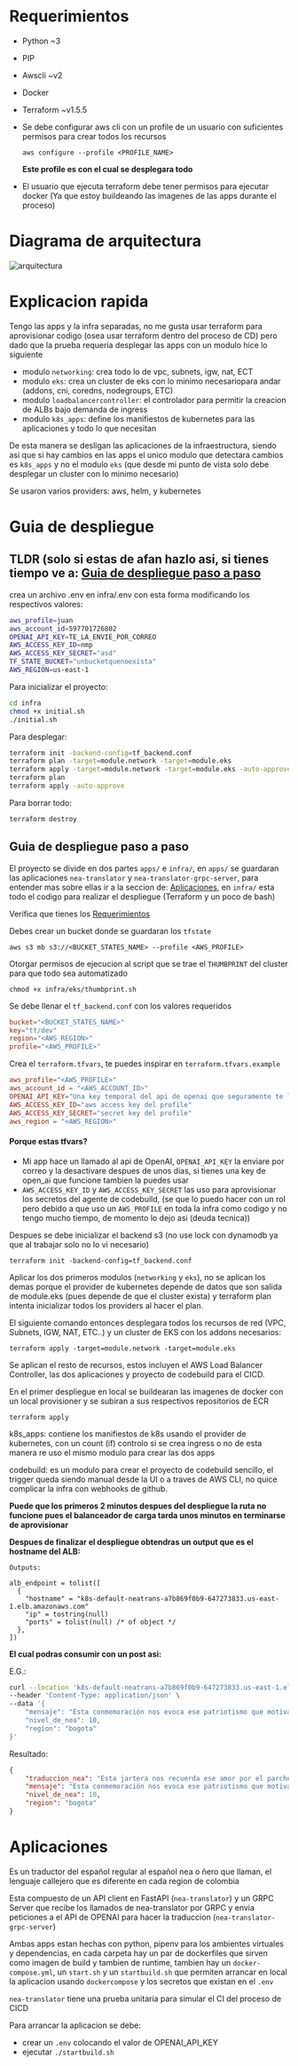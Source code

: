 # Requerimientos

* Python ~3
* PIP
* Awscli ~v2
* Docker
* Terraform ~v1.5.5
* Se debe configurar aws cli con un profile de un usuario con suficientes permisos para crear todos los recursos

    ```
    aws configure --profile <PROFILE_NAME>
    ```
    **Este profile es con el cual se desplegara todo**

* El usuario que ejecuta terraform debe tener permisos para ejecutar docker (Ya que estoy buildeando las imagenes de las apps durante el proceso)

# Diagrama de arquitectura

![arquitectura](simetrik.drawio.png)

# Explicacion rapida

Tengo las apps y la infra separadas, no me gusta usar terraform para aprovisionar codigo (osea usar terraform dentro del proceso de CD) pero dado que la prueba requeria desplegar las apps con un modulo hice lo siguiente

* modulo `networking`: crea todo lo de vpc, subnets, igw, nat, ECT
* modulo `eks`: crea un cluster de eks con lo minimo necesariopara andar (addons, cni, coredns, nodegroups, ETC)
* modulo `loadbalancercontroller`: el controlador para permitir la creacion de ALBs bajo demanda de ingress
* modulo `k8s_apps`: define los manifiestos de kubernetes para las aplicaciones y todo lo que necesitan

De esta manera se desligan las aplicaciones de la infraestructura, siendo asi que si hay cambios en las apps el unico modulo que detectara cambios es `k8s_apps` y no el modulo `eks` (que desde mi punto de vista solo debe desplegar un cluster con lo minimo necesario)

Se usaron varios providers: aws, helm, y kubernetes

# Guia de despliegue

## TLDR (solo si estas de afan hazlo asi, si tienes tiempo ve a: [Guia de despliegue paso a paso](#guia-de-despliegue-paso-a-paso)

crea un archivo .env en infra/.env con esta forma modificando los respectivos valores:

```bash
aws_profile=juan
aws_account_id=597701726802
OPENAI_API_KEY=TE_LA_ENVIE_POR_CORREO
AWS_ACCESS_KEY_ID=nmp
AWS_ACCESS_KEY_SECRET="asd"
TF_STATE_BUCKET="unbucketquenoexista"
AWS_REGION=us-east-1
```


Para inicializar el proyecto:
```bash
cd infra
chmod +x initial.sh
./initial.sh
```


Para desplegar:
```bash
terraform init -backend-config=tf_backend.conf
terraform plan -target=module.network -target=module.eks
terraform apply -target=module.network -target=module.eks -auto-approve
terraform plan
terraform apply -auto-approve
```

Para borrar todo:

```bash
terraform destroy
```


## Guia de despliegue paso a paso

El proyecto se divide en dos partes `apps/` e `infra/`, en `apps/` se guardaran las aplicaciones `nea-translator` y `nea-translator-grpc-server`, para entender mas sobre ellas ir a la seccion de: [Aplicaciones](#aplicaciones), en `infra/` esta todo el codigo para realizar el despliegue (Terraform y un poco de bash)

Verifica que tienes los [Requerimientos](#requerimientos)


Debes crear un bucket donde se guardaran los `tfstate`

```
aws s3 mb s3://<BUCKET_STATES_NAME> --profile <AWS_PROFILE>
```

Otorgar permisos de ejecucion al script que se trae el `THUMBPRINT` del cluster para que todo sea automatizado

```
chmod +x infra/eks/thumbprint.sh
```

Se debe llenar el `tf_backend.conf` con los valores requeridos

```conf
bucket="<BUCKET_STATES_NAME>"
key="tt/dev"
region="<AWS_REGION>"
profile="<AWS_PROFILE>"
```

Crea el `terraform.tfvars`, te puedes inspirar en `terraform.tfvars.example`

```conf
aws_profile="<AWS_PROFILE>"
aws_account_id = "<AWS_ACCOUNT_ID>"
OPENAI_API_KEY="Una key temporal del api de openai que seguramente te la enviare al correo"
AWS_ACCESS_KEY_ID="aws access key del profile"
AWS_ACCESS_KEY_SECRET="secret key del profile"
aws_region = "<AWS_REGION>"
```


#### Porque estas tfvars?

* Mi app hace un llamado al api de OpenAI, `OPENAI_API_KEY` la enviare por correo y la desactivare despues de unos dias, si tienes una key de open_ai que funcione tambien la puedes usar
* `AWS_ACCESS_KEY_ID` y `AWS_ACCESS_KEY_SECRET` las uso para aprovisionar los secretos del agente de codebuild, (se que lo puedo hacer con un rol pero debido a que uso un `AWS_PROFILE` en toda la infra como codigo y no tengo mucho tiempo, de momento lo dejo asi (deuda tecnica))


Despues se debe inicializar el backend s3 (no use lock con dynamodb ya que al trabajar solo no lo vi necesario)

```
terraform init -backend-config=tf_backend.conf
```

Aplicar los dos primeros modulos (`networking` y `eks`), no se aplican los demas porque el provider de kubernetes depende de datos que son salida de module.eks (pues depende de que el cluster exista) y terraform plan intenta inicializar todos los providers al hacer el plan.

El siguiente comando entonces desplegara todos los recursos de red (VPC, Subnets, IGW, NAT, ETC..) y un cluster de EKS con los addons necesarios:

```
terraform apply -target=module.network -target=module.eks
```

Se aplican el resto de recursos, estos incluyen el AWS Load Balancer Controller, las dos aplicaciones y proyecto de codebuild para el CICD.

En el primer despliegue en local se buildearan las imagenes de docker con un local provisioner y se subiran a sus respectivos repositorios de ECR

```
terraform apply
```

k8s_apps: contiene los manifiestos de k8s usando el provider de kubernetes, con un count (if) controlo si se crea ingress o no de esta manera re uso el mismo modulo para crear las dos apps

codebuild: es un modulo para crear el proyecto de codebuild sencillo, el trigger queda siendo manual desde la UI o a traves de AWS CLI, no quice complicar la infra con webhooks de github.

**Puede que los primeros 2 minutos despues del despliegue la ruta no funcione pues el balanceador de carga tarda unos minutos en terminarse de aprovisionar**

**Despues de finalizar el despliegue obtendras un output que es el hostname del ALB:**

```
Outputs:

alb_endpoint = tolist([
  {
    "hostname" = "k8s-default-neatrans-a7b869f0b9-647273833.us-east-1.elb.amazonaws.com"
    "ip" = tostring(null)
    "ports" = tolist(null) /* of object */
  },
])
```


**El cual podras consumir con un post asi:**

E.G.:
```bash
curl --location 'k8s-default-neatrans-a7b869f0b9-647273833.us-east-1.elb.amazonaws.com/traducir/' \
--header 'Content-Type: application/json' \
--data '{
    "mensaje": "Esta conmemoración nos evoca ese patriotismo que motiva a izar la bandera, a ponernos prendas de vestir con los colores patrios y a sentirnos orgullosos de nuestros exponentes culturales y sociales",
    "nivel_de_nea": 10,
    "region": "bogota"
}'
```

Resultado:
```json
{
    "traduccion_nea": "Esta jartera nos recuerda ese amor por el parche que nos motiva a fuequear la bandera, a ponernos las trapas con los colores de la chimba y a sentirnos bacanos de nuestros broders culturales y sociales",
    "mensaje": "Esta conmemoración nos evoca ese patriotismo que motiva a izar la bandera, a ponernos prendas de vestir con los colores patrios y a sentirnos orgullosos de nuestros exponentes culturales y sociales",
    "nivel_de_nea": 10,
    "region": "bogota"
}
```


# Aplicaciones

Es un traductor del español regular al español nea o ñero que llaman, el lenguaje callejero que es diferente en cada region de colombia

Esta compuesto de un API client en FastAPI (`nea-translator`) y un GRPC Server que recibe los llamados de nea-translator por GRPC y envia peticiones a el API de OPENAI para hacer la traduccion (`nea-translator-grpc-server`)

Ambas apps estan hechas con python, pipenv para los ambientes virtuales y dependencias, en cada carpeta hay un par de dockerfiles que sirven como imagen de build y tambien de runtime, tambien hay un `docker-compose.yml`, un `start.sh` y un `startbuild.sh` que
permiten arrancar en local la aplicacion usando `dockercompose` y los secretos que existan en el `.env`

`nea-translator` tiene una prueba unitaria para simular el CI del proceso de CICD

Para arrancar la aplicacion se debe:

* crear un `.env` colocando el valor de OPENAI_API_KEY
* ejecutar `./startbuild.sh`